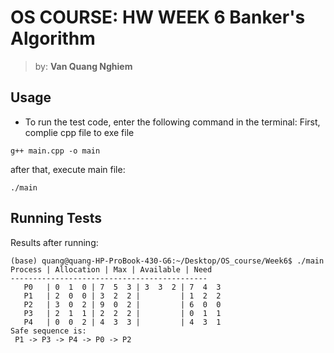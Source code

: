 # OS COURSE: HW WEEK 6 Banker's Algorithm
> by: **Van Quang Nghiem**
## Usage
* To run the test code, enter the following command in the terminal:
First, complie cpp file to exe file
```shell
g++ main.cpp -o main
```
after that, execute main file:
```shell
./main
```
## Running Tests
Results after running:
```shell
(base) quang@quang-HP-ProBook-430-G6:~/Desktop/OS_course/Week6$ ./main
Process | Allocation | Max | Available | Need
--------------------------------------------
   P0   | 0  1  0 | 7  5  3 | 3  3  2 | 7  4  3 
   P1   | 2  0  0 | 3  2  2 |         | 1  2  2 
   P2   | 3  0  2 | 9  0  2 |         | 6  0  0 
   P3   | 2  1  1 | 2  2  2 |         | 0  1  1 
   P4   | 0  0  2 | 4  3  3 |         | 4  3  1 
Safe sequence is:
 P1 -> P3 -> P4 -> P0 -> P2

```
